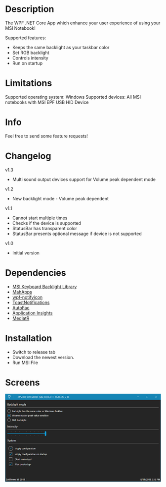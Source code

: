 # Description

The WPF .NET Core App which enhance your user experience of using your MSI Notebook!

Supported features:
* Keeps the same backlight as your taskbar color
* Set RGB backlight
* Controls intensity
* Run on startup

# Limitations

Supported operating system: Windows
Supported devices: All MSI notebooks with MSI EPF USB HID Device

# Info

Feel free to send some feature requests!

# Changelog

v1.3

* Multi sound output devices support for Volume peak dependent mode

v1.2

* New backlight mode - Volume peak dependent

v1.1

* Cannot start multiple times
* Checks if the device is supported
* StatusBar has transparent color
* StatusBar presents optional message if device is not supported

v1.0

* Initial version

# Dependencies

* [MSI Keyboard Backlight Library](https://github.com/dpozimski/msi-keyboard-backlight)
* [MahApps](https://github.com/MahApps/MahApps.Metro)
* [wpf-notifyicon](https://github.com/hardcodet/wpf-notifyicon)
* [ToastNotifications](https://github.com/rafallopatka/ToastNotifications)
* [AutoFac](https://autofac.org/)
* [Application Insights](https://dev.applicationinsights.io/)
* [MediatR](https://github.com/jbogard/MediatR)

# Installation

* Switch to release tab 
* Download the newest version.
* Run MSI File

# Screens

![Main](https://github.com/dpozimski/msi-keyboard-backlight-manager/raw/master/images/ss2.png)
